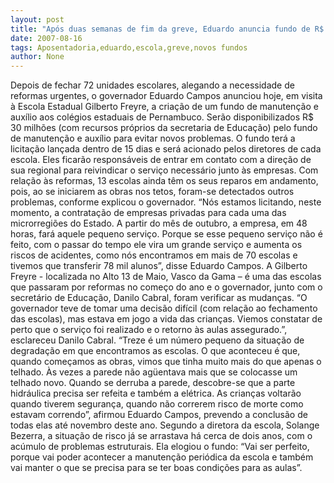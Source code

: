 ```yaml
---
layout: post
title: "Após duas semanas de fim da greve, Eduardo anuncia fundo de R$ 30 milhões para reparos em escolas"
date: 2007-08-16
tags: Aposentadoria,eduardo,escola,greve,novos fundos
author: None
---
```

Depois de fechar 72 unidades escolares, alegando a necessidade de reformas urgentes, o governador Eduardo Campos anunciou hoje, em visita &agrave; Escola Estadual Gilberto Freyre, a cria&ccedil;&atilde;o de um fundo de manuten&ccedil;&atilde;o e aux&iacute;lio aos col&eacute;gios estaduais de Pernambuco. Ser&atilde;o disponibilizados R$ 30 milh&otilde;es (com recursos pr&oacute;prios da secretaria de Educa&ccedil;&atilde;o) pelo fundo de manuten&ccedil;&atilde;o e aux&iacute;lio para evitar novos problemas.
O fundo ter&aacute; a licita&ccedil;&atilde;o lan&ccedil;ada dentro de 15 dias e ser&aacute; acionado pelos diretores de cada escola. Eles ficar&atilde;o respons&aacute;veis de entrar em contato com a dire&ccedil;&atilde;o de sua regional para reivindicar o servi&ccedil;o necess&aacute;rio junto &agrave;s empresas. Com rela&ccedil;&atilde;o &agrave;s reformas, 13 escolas ainda t&ecirc;m os seus reparos em andamento, pois, ao se iniciarem as obras nos tetos, foram-se detectados outros problemas, conforme explicou o governador.
&ldquo;N&oacute;s estamos licitando, neste momento, a contrata&ccedil;&atilde;o de empresas privadas para cada uma das microrregi&otilde;es do Estado. A partir do m&ecirc;s de outubro, a empresa, em 48 horas, far&aacute; aquele pequeno servi&ccedil;o. Porque se esse pequeno servi&ccedil;o n&atilde;o &eacute; feito, com o passar do tempo ele vira um grande servi&ccedil;o e aumenta os riscos de acidentes, como n&oacute;s encontramos em mais de 70 escolas e tivemos que transferir 78 mil alunos&rdquo;, disse Eduardo Campos.
A Gilberto Freyre - localizada no Alto 13 de Maio, Vasco da Gama &ndash; &eacute; uma das escolas que passaram por reformas no come&ccedil;o do ano e o governador, junto com o secret&aacute;rio de Educa&ccedil;&atilde;o, Danilo Cabral, foram verificar as mudan&ccedil;as. 
&ldquo;O governador teve de tomar uma decis&atilde;o dif&iacute;cil (com rela&ccedil;&atilde;o ao fechamento das escolas), mas estava em jogo a vida das crian&ccedil;as. Viemos constatar de perto que o servi&ccedil;o foi realizado e o retorno &agrave;s aulas assegurado.&rdquo;, esclareceu Danilo Cabral. 
&ldquo;Treze &eacute; um n&uacute;mero pequeno da situa&ccedil;&atilde;o de degrada&ccedil;&atilde;o em que encontramos as escolas. O que aconteceu &eacute; que, quando come&ccedil;amos as obras, vimos que tinha muito mais do que apenas o telhado. &Agrave;s vezes a parede n&atilde;o ag&uuml;entava mais que se colocasse um telhado novo. Quando se derruba a parede, descobre-se que a parte hidr&aacute;ulica precisa ser refeita e tamb&eacute;m a el&eacute;trica. As crian&ccedil;as voltar&atilde;o quando tiverem seguran&ccedil;a, quando n&atilde;o correrem risco de morte como estavam correndo&rdquo;, afirmou Eduardo Campos, prevendo a conclus&atilde;o de todas elas at&eacute; novembro deste ano.
Segundo a diretora da escola, Solange Bezerra, a situa&ccedil;&atilde;o de risco j&aacute; se arrastava h&aacute; cerca de dois anos, com o ac&uacute;mulo de problemas estruturais. Ela elogiou o fundo: &ldquo;Vai ser perfeito, porque vai poder acontecer a manuten&ccedil;&atilde;o peri&oacute;dica da escola e tamb&eacute;m vai manter o que se precisa para se ter boas condi&ccedil;&otilde;es para as aulas&rdquo;.  